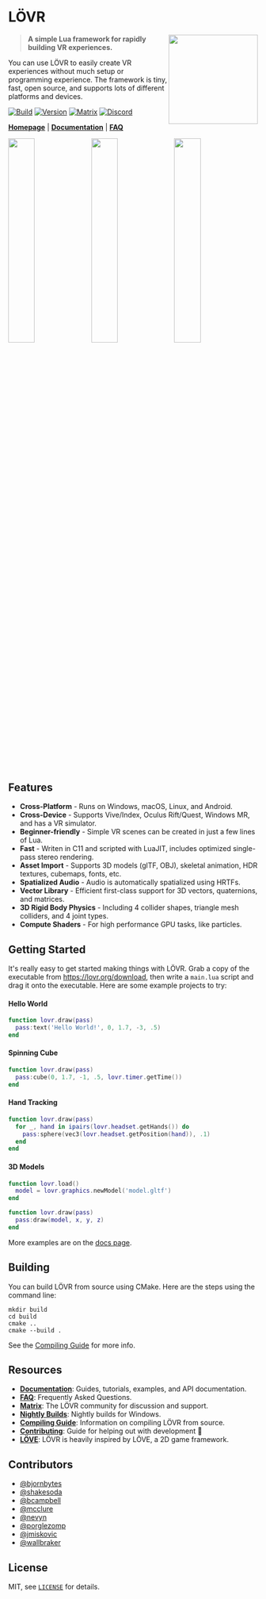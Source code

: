 # LÖVR

<a href="https://lovr.org"><img align="right" src="https://lovr.org/static/img/logo.svg" width="180"/></a>

> **A simple Lua framework for rapidly building VR experiences.**

You can use LÖVR to easily create VR experiences without much setup or programming experience.  The framework is tiny, fast, open source, and supports lots of different platforms and devices.

[![Build](https://github.com/bjornbytes/lovr/actions/workflows/build.yml/badge.svg?event=push)](https://github.com/bjornbytes/lovr/actions/workflows/build.yml)
[![Version](https://img.shields.io/github/release/bjornbytes/lovr.svg?label=version)](https://github.com/bjornbytes/lovr/releases)
[![Matrix](https://img.shields.io/badge/chat-matrix-0ba378.svg)](https://lovr.org/matrix)
[![Discord](https://img.shields.io/badge/chat-discord-404eed.svg)](https://lovr.org/discord)

[**Homepage**](https://lovr.org) | [**Documentation**](https://lovr.org/docs) | [**FAQ**](https://lovr.org/docs/FAQ)

<p align="left">
  <span><img src="http://lovr.org/static/img/screen1.jpg" width="32.5%"/></span>
  <span><img src="http://lovr.org/static/img/screen2.jpg" width="32.5%"/></span>
  <span><img src="http://lovr.org/static/img/screen3.jpg" width="32.5%"/></span>
</p>

Features
---

- **Cross-Platform** - Runs on Windows, macOS, Linux, and Android.
- **Cross-Device** - Supports Vive/Index, Oculus Rift/Quest, Windows MR, and has a VR simulator.
- **Beginner-friendly** - Simple VR scenes can be created in just a few lines of Lua.
- **Fast** - Writen in C11 and scripted with LuaJIT, includes optimized single-pass stereo rendering.
- **Asset Import** - Supports 3D models (glTF, OBJ), skeletal animation, HDR textures, cubemaps, fonts, etc.
- **Spatialized Audio** - Audio is automatically spatialized using HRTFs.
- **Vector Library** - Efficient first-class support for 3D vectors, quaternions, and matrices.
- **3D Rigid Body Physics** - Including 4 collider shapes, triangle mesh colliders, and 4 joint types.
- **Compute Shaders** - For high performance GPU tasks, like particles.

Getting Started
---

It's really easy to get started making things with LÖVR.  Grab a copy of the executable from <https://lovr.org/download>,
then write a `main.lua` script and drag it onto the executable.  Here are some example projects to try:

#### Hello World

```lua
function lovr.draw(pass)
  pass:text('Hello World!', 0, 1.7, -3, .5)
end
```

#### Spinning Cube

```lua
function lovr.draw(pass)
  pass:cube(0, 1.7, -1, .5, lovr.timer.getTime())
end
```

#### Hand Tracking

```lua
function lovr.draw(pass)
  for _, hand in ipairs(lovr.headset.getHands()) do
    pass:sphere(vec3(lovr.headset.getPosition(hand)), .1)
  end
end
```

#### 3D Models

```lua
function lovr.load()
  model = lovr.graphics.newModel('model.gltf')
end

function lovr.draw(pass)
  pass:draw(model, x, y, z)
end
```

More examples are on the [docs page](https://lovr.org/docs/Intro/Hello_World).

Building
---

You can build LÖVR from source using CMake.  Here are the steps using the command line:

```console
mkdir build
cd build
cmake ..
cmake --build .
```

See the [Compiling Guide](https://lovr.org/docs/Compiling) for more info.

Resources
---

- [**Documentation**](https://lovr.org/docs): Guides, tutorials, examples, and API documentation.
- [**FAQ**](https://lovr.org/docs/FAQ): Frequently Asked Questions.
- [**Matrix**](https://lovr.org/matrix): The LÖVR community for discussion and support.
- [**Nightly Builds**](https://lovr.org/download/nightly): Nightly builds for Windows.
- [**Compiling Guide**](https://lovr.org/docs/Compiling): Information on compiling LÖVR from source.
- [**Contributing**](https://lovr.org/docs/Contributing): Guide for helping out with development 💜
- [**LÖVE**](https://love2d.org): LÖVR is heavily inspired by LÖVE, a 2D game framework.

Contributors
---

- [@bjornbytes](https://github.com/bjornbytes)
- [@shakesoda](https://github.com/shakesoda)
- [@bcampbell](https://github.com/bcampbell)
- [@mcclure](https://github.com/mcclure)
- [@nevyn](https://github.com/nevyn)
- [@porglezomp](https://github.com/porglezomp)
- [@jmiskovic](https://github.com/jmiskovic)
- [@wallbraker](https://github.com/wallbraker)

License
---

MIT, see [`LICENSE`](LICENSE) for details.
